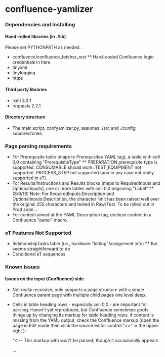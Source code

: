 # confluence-yamlizer

### Dependencies and Installing
#### Hand-rolled libraries (in ./lib)

Please set PYTHONPATH as needed.

* confluence/confluence_fetcher_rest
** Hard-coded Confluence login credentials in here
* tinyxml
* tinylogging
* https

#### Third party libraries

* lxml 3.3.1
* requests 2.2.1

#### Directory structure

* The main script, confyamlizer.py, assumes ./src and ./config subdirectories.

### Page parsing requirements

* For Prerequisite table (maps to Prerequisites YAML tag), a table with cell 0,0 containing "PrerequisiteType"
**   PREPARATION prerequisite type is supported. CONSUMABLE should work. TEST_EQUIPMENT not supported. PROCESS_STEP not supported (and in any case not really supported in eT).
* For Results/Instructions and Results blocks (maps to RequiredInputs and OptionalInputs), one or more tables with cell 0,0 beginning "Label"
** (8/9/16) Note: For RequiredInputs:Description and OptionalInputs:Description, the character limit has been raised well over the original 255 characters and tested in Raw/Test. To be rolled out in Prod soon...
* For content aimed at the YAML Description tag, enclose content in a Confluence "panel" macro.

### eT Features Not Supported

* RelationshipTasks table (i.e., hardware "kitting"/assignment info)
** But seems straightforward to do
* Conditional eT sequences

### Known Issues
#### Issues on the input (Confluence) side

* Not really recursive, only supports a page structure with a single Confluence parent page with multiple child pages one level deep.
* Cells in table heading rows - especially cell 0,0 - are important for parsing. Haven't yet reproduced, but Confluence sometimes goofs things up by changing its markup for table heading rows. if content is missing from the YAML output, check the Confluence markup (open the page in Edit mode then click the source editor control "<>" in the upper right ):

    "<!-- This markup with <thead> won't be parsed, though it occasionally appears
    <tbody>
    <thead>
      <th></th>
      <th></th>
    </thead>
    ...
     
    <!-- This markup with <tr> WILL be parsed
    <tbody>
    <tr
      <th></th>
      <th></th>
    </tr>
    ..."

* All text in a table cell must have block-level tag (e.g. <p>) applied to it. Beware of any cell which has a mix of bare text elements enclosed by <td> plus additional <p> elements.
** For example, the following will not be parsed correctly...the two trailing <p> elements will be dropped.
        <td>
        Some bare text....
        <p>...followed by block level elements</p>
        <p>...followed by more block level elements</p>
        </td>
        The script may be updated for lxml to better parse these blocks.

#### Issues on the output (YAML) side

* YAML output contains TAB characters, which are not allowed by eT ingester. Use text editor find/replace to convert TABs to spaces.
